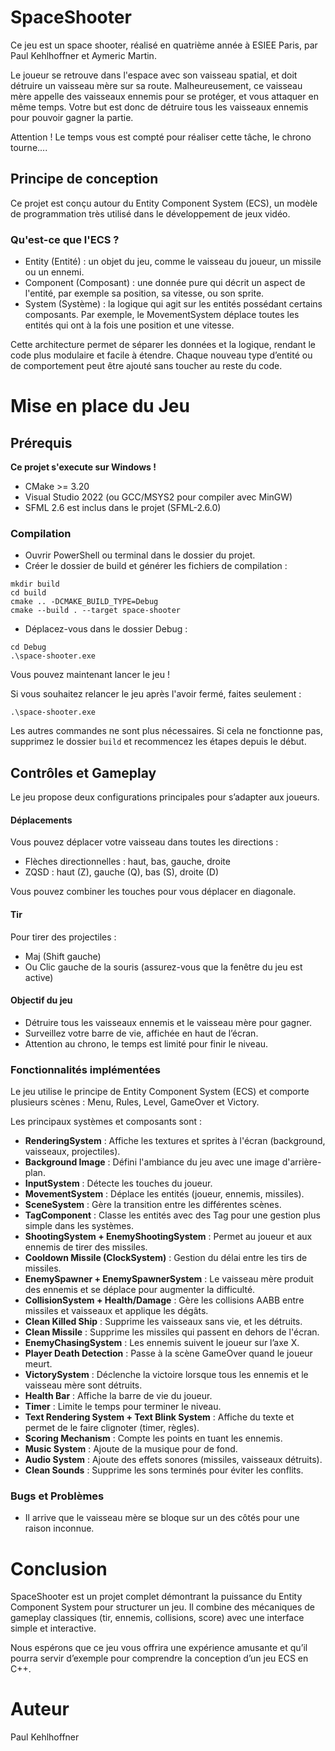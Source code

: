 # SpaceShooter

Ce jeu est un space shooter, réalisé en quatrième année à ESIEE Paris, par Paul Kehlhoffner et Aymeric Martin.

Le joueur se retrouve dans l'espace avec son vaisseau spatial, et doit détruire un vaisseau mère sur sa route. Malheureusement, ce vaisseau mère appelle des vaisseaux ennemis pour se protéger, et vous attaquer en même temps. Votre but est donc de détruire tous les vaisseaux ennemis pour pouvoir gagner la partie.

Attention ! Le temps vous est compté pour réaliser cette tâche, le chrono tourne....

## Principe de conception

Ce projet est conçu autour du Entity Component System (ECS), un modèle de programmation très utilisé dans le développement de jeux vidéo.

### Qu'est-ce que l'ECS ?

* Entity (Entité) : un objet du jeu, comme le vaisseau du joueur, un missile ou un ennemi.
* Component (Composant) : une donnée pure qui décrit un aspect de l'entité, par exemple sa position, sa vitesse, ou son sprite.
* System (Système) : la logique qui agit sur les entités possédant certains composants. Par exemple, le MovementSystem déplace toutes les entités qui ont à la fois une position et une vitesse.

Cette architecture permet de séparer les données et la logique, rendant le code plus modulaire et facile à étendre. Chaque nouveau type d’entité ou de comportement peut être ajouté sans toucher au reste du code.

# Mise en place du Jeu

## Prérequis

__Ce projet s'execute sur Windows !__

* CMake >= 3.20
* Visual Studio 2022 (ou GCC/MSYS2 pour compiler avec MinGW)
* SFML 2.6 est inclus dans le projet (SFML-2.6.0)

### Compilation

* Ouvrir PowerShell ou terminal dans le dossier du projet.
* Créer le dossier de build et générer les fichiers de compilation :
```
mkdir build
cd build
cmake .. -DCMAKE_BUILD_TYPE=Debug
cmake --build . --target space-shooter
```
* Déplacez-vous dans le dossier Debug :
```
cd Debug
.\space-shooter.exe
```

Vous pouvez maintenant lancer le jeu !

Si vous souhaitez relancer le jeu après l'avoir fermé, faites seulement :
```
.\space-shooter.exe
``` 

Les autres commandes ne sont plus nécessaires. Si cela ne fonctionne pas, supprimez le dossier ```build``` et recommencez les étapes depuis le début.

## Contrôles et Gameplay

Le jeu propose deux configurations principales pour s’adapter aux joueurs.

#### Déplacements

Vous pouvez déplacer votre vaisseau dans toutes les directions :
* Flèches directionnelles : haut, bas, gauche, droite
* ZQSD : haut (Z), gauche (Q), bas (S), droite (D)

Vous pouvez combiner les touches pour vous déplacer en diagonale.

#### Tir

Pour tirer des projectiles :
* Maj (Shift gauche)
* Ou Clic gauche de la souris (assurez-vous que la fenêtre du jeu est active)

#### Objectif du jeu

* Détruire tous les vaisseaux ennemis et le vaisseau mère pour gagner.
* Surveillez votre barre de vie, affichée en haut de l’écran.
* Attention au chrono, le temps est limité pour finir le niveau.

### Fonctionnalités implémentées

Le jeu utilise le principe de Entity Component System (ECS) et comporte plusieurs scènes : Menu, Rules, Level, GameOver et Victory.

Les principaux systèmes et composants sont :

* __RenderingSystem__ : Affiche les textures et sprites à l'écran (background, vaisseaux, projectiles).
* __Background Image__ : Défini l'ambiance du jeu avec une image d'arrière-plan.
* __InputSystem__ : Détecte les touches du joueur.
* __MovementSystem__ : Déplace les entités (joueur, ennemis, missiles).
* __SceneSystem__ : Gère la transition entre les différentes scènes.
* __TagComponent__ : Classe les entités avec des Tag pour une gestion plus simple dans les systèmes.
* __ShootingSystem + EnemyShootingSystem__ : Permet au joueur et aux ennemis de tirer des missiles.
* __Cooldown Missile (ClockSystem)__ : Gestion du délai entre les tirs de missiles.
* __EnemySpawner + EnemySpawnerSystem__ : Le vaisseau mère produit des ennemis et se déplace pour augmenter la difficulté.
* __CollisionSystem + Health/Damage__ : Gère les collisions AABB entre missiles et vaisseaux et applique les dégâts.
* __Clean Killed Ship__ : Supprime les vaisseaux sans vie, et les détruits.
* __Clean Missile__ : Supprime les missiles qui passent en dehors de l'écran.
* __EnemyChasingSystem__ : Les ennemis suivent le joueur sur l’axe X.
* __Player Death Detection__ : Passe à la scène GameOver quand le joueur meurt.
* __VictorySystem__ : Déclenche la victoire lorsque tous les ennemis et le vaisseau mère sont détruits.
* __Health Bar__ : Affiche la barre de vie du joueur.
* __Timer__ : Limite le temps pour terminer le niveau.
* __Text Rendering System + Text Blink System__ : Affiche du texte et permet de le faire clignoter (timer, règles).
* __Scoring Mechanism__ : Compte les points en tuant les ennemis.
* __Music System__ : Ajoute de la musique pour de fond.
* __Audio System__ : Ajoute des effets sonores (missiles, vaisseaux détruits).
* __Clean Sounds__ : Supprime les sons terminés pour éviter les conflits.

### Bugs et Problèmes

* Il arrive que le vaisseau mère se bloque sur un des côtés pour une raison inconnue.

# Conclusion

SpaceShooter est un projet complet démontrant la puissance du Entity Component System pour structurer un jeu. Il combine des mécaniques de gameplay classiques (tir, ennemis, collisions, score) avec une interface simple et interactive.

Nous espérons que ce jeu vous offrira une expérience amusante et qu’il pourra servir d’exemple pour comprendre la conception d’un jeu ECS en C++.

# Auteur

Paul Kehlhoffner
